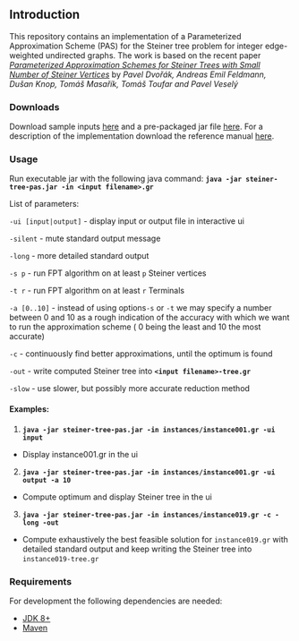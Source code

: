 ## Introduction
This repository contains an implementation of a Parameterized Approximation Scheme (PAS) for the Steiner tree problem for integer edge-weighted undirected graphs. The work is based on the recent paper [*Parameterized Approximation Schemes for Steiner Trees with Small Number of Steiner Vertices*](https://arxiv.org/abs/1710.00668) by *Pavel Dvořák, Andreas Emil Feldmann, Dušan Knop, Tomáš Masařík, Tomáš Toufar and Pavel Veselý*

### Downloads

Download sample inputs [here](https://drive.google.com/open?id=1SO_QH6iGrTr4fRpahlJeXEzAYn0t5pyZ) and a pre-packaged jar file [here](https://drive.google.com/open?id=1WGDzzpDvyD-5UVhOykd7FwjyWoQfImuf).
For a description of the implementation download the reference manual [here](https://github.com/maoxc/steiner-tree-pas/raw/master/manual.pdf).

### Usage
Run executable jar with the following java command:
**`java -jar steiner-tree-pas.jar -in <input filename>.gr`**

List of parameters:

`-ui [input|output]` - display input or output file in interactive ui

`-silent` - mute standard output message

`-long` - more detailed standard output

`-s p` - run FPT algorithm on at least `p` Steiner vertices

`-t r` - run FPT algorithm on at least `r` Terminals

`-a [0..10]` - instead of using options`-s` or `-t` we may specify a number between 0 and 10 as a rough indication of the accuracy with which we want to run the approximation scheme ( 0 being the least and 10 the most accurate)

`-c` - continuously find better approximations, until the optimum is found

`-out` - write computed Steiner tree into **`<input filename>-tree.gr`**

`-slow` - use slower, but possibly more accurate reduction method

#### Examples:
1. **`java -jar steiner-tree-pas.jar -in instances/instance001.gr -ui input`**
 * Display instance001.gr in the ui

2. **`java -jar steiner-tree-pas.jar -in instances/instance001.gr -ui output -a 10`**
 * Compute optimum and display Steiner tree in the ui

3. **`java -jar steiner-tree-pas.jar -in instances/instance019.gr -c -long -out`**
 * Compute exhaustively the best feasible solution for `instance019.gr` with detailed standard output and keep writing the Steiner tree into `instance019-tree.gr`




### Requirements
For development the following dependencies are needed:

 - [JDK 8+](http://www.oracle.com/technetwork/java/javase/downloads/jdk8-downloads-2133151.html)
 - [Maven](https://maven.apache.org/install.html)
